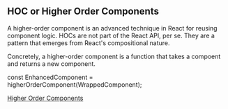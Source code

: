 ## HOC or Higher Order Components

A higher-order component is an advanced technique in React for reusing component logic.
HOCs are not part of the React API, per se. They are a pattern that emerges from React's compositional nature.

Concretely, a higher-order component is a function that takes a compoent and returns a new component.

const EnhancedComponent = higherOrderComponent(WrappedComponent);

[Higher Order Components](https://reactjs.org/docs/higher-order-components.html)
